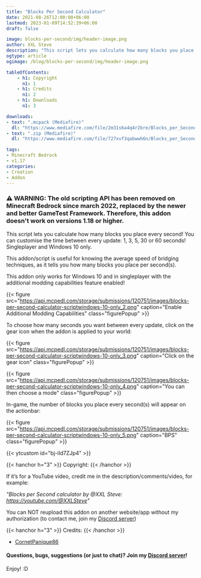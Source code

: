 ```yaml
---
title: "Blocks Per Second Calculator"
date: 2021-08-26T12:00:00+06:00
lastmod: 2023-01-09T14:52:39+06:00
draft: false

image: blocks-per-second/img/header-image.png
author: XXL Steve
description: "This script lets you calculate how many blocks you place every second! You can customise the time between every update: 1, 3, 5, 30 or 60 seconds! Singleplayer and Windows 10 only."
ogtype: article
ogimage: /blog/blocks-per-second/img/header-image.png

tableOfContents:
    - h1: Copyright
      n1: 1
    - h1: Credits
      n1: 2
    - h1: Downloads
      n1: 3

downloads:
- text: ".mcpack (Mediafire)"
  dl: "https://www.mediafire.com/file/2m31s6a4q4r2bre/Blocks_per_Second_calculator.mcpack/file"
- text: ".zip (Mediafire)"
  dl: "https://www.mediafire.com/file/727xvf3qabwwh6n/Blocks_per_Second_calculator.zip/file"

tags:
- Minecraft Bedrock
- v1.17
categories:
- Creation
- Addon
---
```


### ⚠️ WARNING: The old scripting API has been removed on Minecraft Bedrock since march 2022, replaced by the newer and better GameTest Framework. Therefore, this addon doesn't work on versions 1.18 or higher.

This script lets you calculate how many blocks you place every second! You can customise the time between every update: 1, 3, 5, 30 or 60 seconds! Singleplayer and Windows 10 only.

This addon/script is useful for knowing the average speed of bridging techniques, as it tells you how many blocks you place per second(s).

This addon only works for Windows 10 and in singleplayer with the additional modding capabilities feature enabled!

{{< figure src="https://api.mcpedl.com/storage/submissions/120751/images/blocks-per-second-calculator-scriptwindows-10-only_2.png" caption="Enable Additional Modding Capabilities" class="figurePopup" >}}

To choose how many seconds you want between every update, click on the gear icon when the addon is applied to your world:

{{< figure src="https://api.mcpedl.com/storage/submissions/120751/images/blocks-per-second-calculator-scriptwindows-10-only_3.png" caption="Click on the gear icon" class="figurePopup" >}}

{{< figure src="https://api.mcpedl.com/storage/submissions/120751/images/blocks-per-second-calculator-scriptwindows-10-only_4.png" caption="You can then choose a mode" class="figurePopup" >}}

In-game, the number of blocks you place every second(s) will appear on the actionbar:

{{< figure src="https://api.mcpedl.com/storage/submissions/120751/images/blocks-per-second-calculator-scriptwindows-10-only_5.png" caption="BPS" class="figurePopup" >}}

{{< ytcustom id="bj-iId7ZJp4" >}}

{{< hanchor h="3" >}}
Copyright:
{{< /hanchor >}}

If it’s for a YouTube video, credit me in the description/comments/video, for example:

*"Blocks per Second calculator by @XXL Steve: https://youtube.com/@XXLSteve"*

You can NOT reupload this addon on another website/app without my authorization (to contact me, join my [Discord server](https://discord.gg/dJJyryc))

{{< hanchor h="3" >}}
Credits:
{{< /hanchor >}} 

- [CornetPanique86](https://youtube.com/@XXLSteve)
 

#### Questions, bugs, suggestions (or just to chat)? Join my [Discord server](https://discord.gg/dJJyryc)!

Enjoy! :D